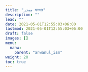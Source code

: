 ```yaml
---
title: "مصدر মাসদার"
description: ""
lead: ""
date: 2021-05-01T12:55:03+06:00
lastmod: 2021-05-01T12:55:03+06:00
draft: false
images: []
menu: 
  nahw:
    parent: "anwanul_ism"
weight: 20
toc: true
---
```




